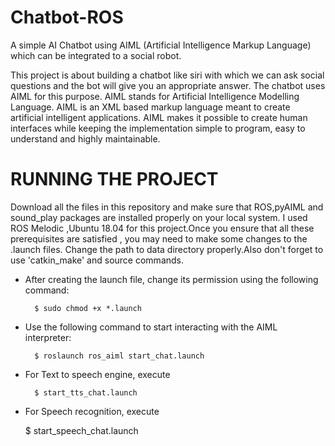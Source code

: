# Chatbot-ROS

A simple AI Chatbot using AIML (Artificial Intelligence Markup Language) which can be integrated to a social robot.

This project is about building a chatbot like siri with which we can  ask social questions and the bot will give you an appropriate answer. The chatbot uses AIML for this purpose. AIML stands for Artificial Intelligence Modelling Language. AIML is an XML based markup language meant to create artificial intelligent applications. AIML makes it possible to create human interfaces while keeping the implementation simple to program, easy to understand and highly maintainable. 

# RUNNING THE PROJECT 

Download all the files in this repository and make sure that ROS,pyAIML and sound_play packages are installed properly on your local system. I used ROS Melodic ,Ubuntu 18.04 for this project.Once you ensure that all these prerequisites are satisfied , you may need to make some changes to the .launch files. Change the path to data directory properly.Also don't forget to use 'catkin_make' and source commands. 

* After creating the launch file, change its permission using the following command:
     
        $ sudo chmod +x *.launch

* Use the following command to start interacting with the AIML interpreter:
       
        $ roslaunch ros_aiml start_chat.launch

* For Text to speech engine, execute 

        $ start_tts_chat.launch

* For Speech recognition, execute

	$ start_speech_chat.launch 
